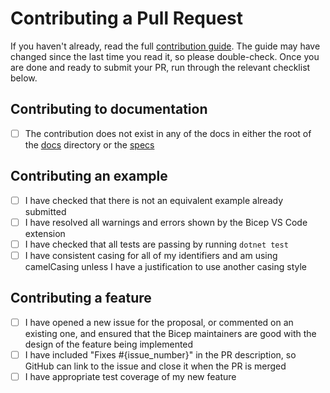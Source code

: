 # Contributing a Pull Request

If you haven't already, read the full [contribution guide](../CONTRIBUTING.md). The guide may have changed since the last time you read it, so please double-check. Once you are done and ready to submit your PR, run through the relevant checklist below.

## Contributing to documentation

* [ ] The contribution does not exist in any of the docs in either the root of the [docs](../docs) directory or the [specs](../docs/spec)

## Contributing an example

* [ ] I have checked that there is not an equivalent example already submitted
* [ ] I have resolved all warnings and errors shown by the Bicep VS Code extension
* [ ] I have checked that all tests are passing by running `dotnet test`
* [ ] I have consistent casing for all of my identifiers and am using camelCasing unless I have a justification to use another casing style

## Contributing a feature

* [ ] I have opened a new issue for the proposal, or commented on an existing one, and ensured that the Bicep maintainers are good with the design of the feature being implemented
* [ ] I have included "Fixes #{issue_number}" in the PR description, so GitHub can link to the issue and close it when the PR is merged
* [ ] I have appropriate test coverage of my new feature
